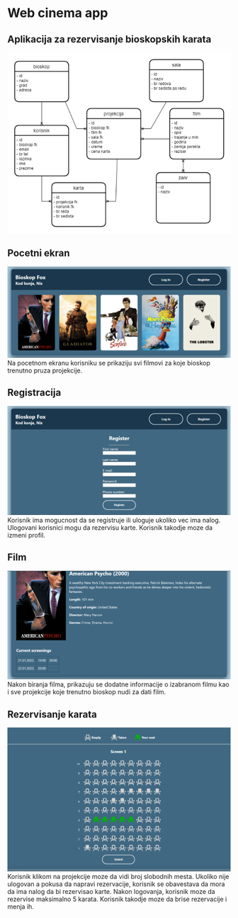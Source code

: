 # Web cinema app
## Aplikacija za rezervisanje bioskopskih karata
![erd](./pictures/erd.png)

## Pocetni ekran
![ss1](./pictures/ss1.png)
Na pocetnom ekranu korisniku se prikaziju svi filmovi za koje bioskop trenutno pruza projekcije.

## Registracija
![ss2](./pictures/ss2.png)
Korisnik ima mogucnost da se registruje ili uloguje ukoliko vec ima nalog.
Ulogovani korisnici mogu da rezervisu karte. Korisnik takodje moze da izmeni profil.

## Film
![ss4](./pictures/ss4.png)
Nakon biranja filma, prikazuju se dodatne informacije o izabranom filmu kao i sve projekcije koje trenutno bioskop nudi za dati film.


## Rezervisanje karata
![ss5](./pictures/ss5.png)
Korisnik klikom na projekcije moze da vidi broj slobodnih mesta. Ukoliko nije ulogovan a pokusa da napravi rezervacije, korisnik se obavestava da mora da ima nalog da bi rezervisao karte.
Nakon logovanja, korisnik moze da rezervise maksimalno 5 karata. Korisnik takodje moze da brise rezervacije i menja ih.
